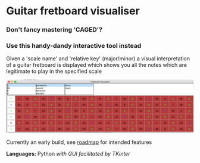 # Guitar fretboard visualiser

### Don't fancy mastering 'CAGED'? 
### Use this handy-dandy interactive tool instead

Given a 'scale name' and 'relative key' (major/minor) a visual interpretation of a guitar fretboard is displayed which shows you all the notes which are legitimate to play in the specified scale

![demo image](/images/visualiser_demo.png)

Currently an early build, see [roadmap](https://github.com/ScottA38/guitar_visualiser/blob/master/roadmap.md) for intended features

**Languages:** Python *with GUI facilitated by TKinter*
